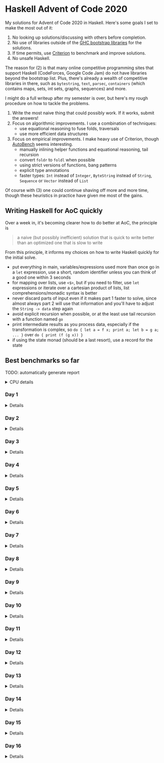 # Haskell Advent of Code 2020
My solutions for Advent of Code 2020 in Haskell.  Here's some goals I
set to make the most out of it:

1. No looking up solutions/discussing with others before completion.
2. No use of libraries outside of the [GHC bootstrap
  libraries](https://downloads.haskell.org/~ghc/latest/docs/html/libraries/index.html)
  for the solutions.
3. If time permits, use
  [Criterion](https://hackage.haskell.org/package/criterion) to
  benchmark and improve solutions.
4. No unsafe Haskell.

The reason for (2) is that many online competitive programming sites
that support Haskell (CodeForces, Google Code Jam) do not have
libraries beyond the bootstrap list.  Plus, there's already a wealth
of competitive libraries in there, such as `bytestring`, `text`,
`parsec`, `containers` (which contains maps, sets, int sets, graphs,
sequences) and more.

I might do a full writeup after my semester is over, but here's my
rough procedure on how to tackle the problems.

1. Write the most naive thing that could possibly work.  If it works,
   submit the answers!
2. Focus on algorithmic improvements.  I use a combination of
   techniques:
   - use equational reasoning to fuse folds, traversals
   - use more efficient data structures
3. Focus on empirical improvements.  I make heavy use of Criterion,
   though [AutoBench](https://github.com/mathandley/AutoBench) seems
   interesting.
   - manually inlining helper functions and equational reasoning, tail
     recursion
   - convert `foldr` to `foldl` when possible
   - using strict versions of functions, bang patterns
   - explicit type annotations
   - faster types: `Int` instead of `Integer`, `ByteString` instead of
     `String`, `Sequence` or `Vector` instead of `List`

Of course with (3) one could continue shaving off more and more time,
though these heuristics in practice have given me most of the gains.

## Writing Haskell for AoC quickly
Over a week in, it's becoming clearer how to do better at AoC, the
principle is

> a naive (but possibly inefficient) solution that is quick to write
> better than an optimized one that is slow to write

From this principle, it informs my choices on how to write Haskell
quickly for the initial solve.

- put everything in main, variables/expressions used more than once go
  in a `let` expression, use a short, random identifier unless you can
  think of a good one within 3 seconds
- for mapping over lists, use `<$>`, but if you need to filter, use
  `let` expressions or iterate over a cartesian product of lists, list
  comprehensions/monadic syntax is better
- never discard parts of input even if it makes part 1 faster to
  solve, since almost always part 2 will use that information and
  you'll have to adjust the `String -> data` step again
- avoid explicit recursion when possible, or at the least use tail
  recursion with a function named `go`
- print intermediate results as you process data, especially if the
  transformation is complex, so `do { let a = f x; print a; let b = g
  a; ... }` over `do { print (f (g x)) }`
- if using the state monad (should be a last resort), use a record for
  the state

## Best benchmarks so far
TODO: automatically generate report
<details>
<summary>CPU details</summary>

```
Architecture:                    x86_64
CPU op-mode(s):                  32-bit, 64-bit
Byte Order:                      Little Endian
Address sizes:                   39 bits physical, 48 bits virtual
CPU(s):                          4
On-line CPU(s) list:             0-3
Thread(s) per core:              2
Core(s) per socket:              2
Socket(s):                       1
NUMA node(s):                    1
Vendor ID:                       GenuineIntel
CPU family:                      6
Model:                           69
Model name:                      Intel(R) Core(TM) i5-4288U CPU @ 2.60GHz
```
</details>

### Day 1
<details>

```
benchmarking day1/part1
time                 448.6 ns   (446.9 ns .. 450.4 ns)
                     1.000 R²   (1.000 R² .. 1.000 R²)
mean                 447.6 ns   (446.4 ns .. 449.5 ns)
std dev              5.041 ns   (3.535 ns .. 8.317 ns)

benchmarking day1/part2
time                 27.75 μs   (27.65 μs .. 27.84 μs)
                     1.000 R²   (1.000 R² .. 1.000 R²)
mean                 27.75 μs   (27.68 μs .. 27.84 μs)
std dev              264.1 ns   (188.8 ns .. 350.6 ns)
```
</details>

### Day 2
<details>

```
benchmarking day2/part1
time                 25.33 μs   (25.21 μs .. 25.49 μs)
                     1.000 R²   (0.999 R² .. 1.000 R²)
mean                 25.39 μs   (25.28 μs .. 25.57 μs)
std dev              472.6 ns   (340.0 ns .. 636.7 ns)
variance introduced by outliers: 16% (moderately inflated)

benchmarking day2/part2
time                 12.15 μs   (12.10 μs .. 12.23 μs)
                     1.000 R²   (1.000 R² .. 1.000 R²)
mean                 12.24 μs   (12.18 μs .. 12.37 μs)
std dev              305.9 ns   (195.5 ns .. 521.6 ns)
variance introduced by outliers: 27% (moderately inflated)
```
</details>

### Day 3
<details>

```
benchmarking day3/part1
time                 11.91 μs   (11.88 μs .. 11.93 μs)
                     1.000 R²   (1.000 R² .. 1.000 R²)
mean                 11.92 μs   (11.88 μs .. 11.98 μs)
std dev              165.8 ns   (113.6 ns .. 264.1 ns)
variance introduced by outliers: 10% (moderately inflated)

benchmarking day3/part2
time                 26.72 μs   (26.12 μs .. 27.31 μs)
                     0.997 R²   (0.995 R² .. 0.999 R²)
mean                 25.96 μs   (25.73 μs .. 26.36 μs)
std dev              986.3 ns   (621.4 ns .. 1.451 μs)
variance introduced by outliers: 44% (moderately inflated)
```
</details>

### Day 4
<details>

```
benchmarking day4/part1
time                 13.41 μs   (13.37 μs .. 13.45 μs)
                     1.000 R²   (0.999 R² .. 1.000 R²)
mean                 13.51 μs   (13.41 μs .. 13.85 μs)
std dev              551.3 ns   (152.7 ns .. 1.126 μs)
variance introduced by outliers: 49% (moderately inflated)

benchmarking day4/part2
time                 2.239 ms   (2.223 ms .. 2.254 ms)
                     0.999 R²   (0.998 R² .. 1.000 R²)
mean                 2.269 ms   (2.249 ms .. 2.311 ms)
std dev              98.12 μs   (46.41 μs .. 174.5 μs)
variance introduced by outliers: 28% (moderately inflated)
```
</details>

### Day 5
<details>

```
benchmarking day5/part1
time                 16.39 μs   (16.29 μs .. 16.51 μs)
                     1.000 R²   (1.000 R² .. 1.000 R²)
mean                 16.34 μs   (16.31 μs .. 16.40 μs)
std dev              136.6 ns   (84.33 ns .. 208.5 ns)

benchmarking day5/part2
time                 16.39 μs   (16.31 μs .. 16.51 μs)
                     1.000 R²   (1.000 R² .. 1.000 R²)
mean                 16.38 μs   (16.33 μs .. 16.45 μs)
std dev              188.9 ns   (109.6 ns .. 276.3 ns)
```
</details>

### Day 6
<details>

```
benchmarking day6/part1
time                 13.47 μs   (13.30 μs .. 13.67 μs)
                     0.997 R²   (0.996 R² .. 0.998 R²)
mean                 14.08 μs   (13.79 μs .. 14.41 μs)
std dev              1.105 μs   (919.3 ns .. 1.464 μs)
variance introduced by outliers: 79% (severely inflated)

benchmarking day6/part2
time                 12.00 μs   (11.94 μs .. 12.08 μs)
                     0.999 R²   (0.999 R² .. 1.000 R²)
mean                 12.15 μs   (12.04 μs .. 12.41 μs)
std dev              536.6 ns   (266.7 ns .. 981.4 ns)
variance introduced by outliers: 53% (severely inflated)
```
</details>

### Day 7
<details>

```
benchmarking day7/part1
time                 1.990 ms   (1.946 ms .. 2.052 ms)
                     0.997 R²   (0.995 R² .. 0.999 R²)
mean                 1.957 ms   (1.929 ms .. 1.988 ms)
std dev              97.12 μs   (75.89 μs .. 139.0 μs)
variance introduced by outliers: 35% (moderately inflated)

benchmarking day7/part2
time                 532.3 μs   (529.0 μs .. 536.7 μs)
                     0.998 R²   (0.996 R² .. 1.000 R²)
mean                 538.0 μs   (532.5 μs .. 550.4 μs)
std dev              26.07 μs   (15.15 μs .. 44.87 μs)
variance introduced by outliers: 42% (moderately inflated)
```
</details>

### Day 8
<details>

```
benchmarking day8/part1
time                 24.09 μs   (23.95 μs .. 24.27 μs)
                     0.999 R²   (0.999 R² .. 1.000 R²)
mean                 24.22 μs   (24.02 μs .. 24.48 μs)
std dev              781.9 ns   (598.8 ns .. 1.083 μs)
variance introduced by outliers: 36% (moderately inflated)

benchmarking day8/part2
time                 12.14 ms   (12.03 ms .. 12.25 ms)
                     0.998 R²   (0.996 R² .. 1.000 R²)
mean                 12.07 ms   (11.97 ms .. 12.23 ms)
std dev              322.7 μs   (211.3 μs .. 509.9 μs)
```
</details>

### Day 9
<details>

```
benchmarking day9/part1
time                 179.3 μs   (177.4 μs .. 181.3 μs)
                     0.999 R²   (0.999 R² .. 1.000 R²)
mean                 178.6 μs   (177.1 μs .. 180.4 μs)
std dev              5.729 μs   (3.968 μs .. 8.236 μs)
variance introduced by outliers: 28% (moderately inflated)

benchmarking day9/part2
time                 13.13 μs   (13.07 μs .. 13.20 μs)
                     1.000 R²   (1.000 R² .. 1.000 R²)
mean                 13.13 μs   (13.06 μs .. 13.23 μs)
std dev              266.3 ns   (184.4 ns .. 370.2 ns)
variance introduced by outliers: 19% (moderately inflated)
```
</details>

### Day 10
<details>

```
benchmarking day10/part1
time                 1.043 μs   (1.016 μs .. 1.073 μs)
                     0.997 R²   (0.996 R² .. 0.999 R²)
mean                 1.036 μs   (1.022 μs .. 1.068 μs)
std dev              66.24 ns   (32.12 ns .. 112.3 ns)
variance introduced by outliers: 77% (severely inflated)

benchmarking day10/part2
time                 10.77 μs   (10.64 μs .. 10.94 μs)
                     0.998 R²   (0.997 R² .. 0.999 R²)
mean                 10.89 μs   (10.73 μs .. 11.08 μs)
std dev              591.3 ns   (468.3 ns .. 793.8 ns)
variance introduced by outliers: 64% (severely inflated)
```
</details>

### Day 11
<details>

```
benchmarking day11/part1
time                 786.8 ms   (733.2 ms .. NaN s)
                     0.999 R²   (0.997 R² .. 1.000 R²)
mean                 807.9 ms   (790.7 ms .. 826.1 ms)
std dev              22.23 ms   (11.00 ms .. 28.15 ms)
variance introduced by outliers: 19% (moderately inflated)

benchmarking day11/part2
time                 1.617 s    (1.569 s .. 1.713 s)
                     1.000 R²   (0.999 R² .. 1.000 R²)
mean                 1.625 s    (1.607 s .. 1.645 s)
std dev              23.63 ms   (8.665 ms .. 31.22 ms)
variance introduced by outliers: 19% (moderately inflated)
```
</details>

### Day 12
<details>

```
benchmarking day12/part1
time                 9.821 μs   (9.699 μs .. 9.981 μs)
                     0.998 R²   (0.994 R² .. 0.999 R²)
mean                 9.858 μs   (9.764 μs .. 10.11 μs)
std dev              457.1 ns   (236.7 ns .. 852.9 ns)
variance introduced by outliers: 56% (severely inflated)

benchmarking day12/part2
time                 17.61 μs   (17.48 μs .. 17.73 μs)
                     1.000 R²   (1.000 R² .. 1.000 R²)
mean                 17.51 μs   (17.43 μs .. 17.59 μs)
std dev              271.1 ns   (223.0 ns .. 338.6 ns)
variance introduced by outliers: 12% (moderately inflated)
```
</details>

### Day 13
<details>

```
benchmarking day13/part1
time                 845.1 ns   (841.6 ns .. 849.8 ns)
                     1.000 R²   (0.999 R² .. 1.000 R²)
mean                 847.3 ns   (843.4 ns .. 856.5 ns)
std dev              18.78 ns   (10.07 ns .. 33.84 ns)
variance introduced by outliers: 28% (moderately inflated)

benchmarking day13/part2
time                 9.215 μs   (9.182 μs .. 9.257 μs)
                     1.000 R²   (1.000 R² .. 1.000 R²)
mean                 9.208 μs   (9.167 μs .. 9.263 μs)
std dev              158.8 ns   (121.9 ns .. 209.0 ns)
variance introduced by outliers: 15% (moderately inflated)
```
</details>

### Day 14
<details>

```
benchmarking day14/part1
time                 545.2 μs   (540.3 μs .. 552.9 μs)
                     0.999 R²   (0.998 R² .. 1.000 R²)
mean                 542.5 μs   (540.1 μs .. 546.8 μs)
std dev              10.63 μs   (6.327 μs .. 18.41 μs)
variance introduced by outliers: 10% (moderately inflated)

benchmarking day14/part2
time                 46.26 ms   (45.08 ms .. 48.46 ms)
                     0.996 R²   (0.991 R² .. 1.000 R²)
mean                 45.57 ms   (45.13 ms .. 46.43 ms)
std dev              1.216 ms   (655.2 μs .. 2.038 ms)
```
</details>

### Day 15
<details>

```
benchmarking day15/part1
time                 320.8 μs   (316.7 μs .. 326.0 μs)
                     0.998 R²   (0.996 R² .. 0.999 R²)
mean                 318.6 μs   (315.7 μs .. 323.1 μs)
std dev              11.70 μs   (8.501 μs .. 16.76 μs)
variance introduced by outliers: 32% (moderately inflated)

benchmarking day14/part2
time                 46.26 ms   (45.08 ms .. 48.46 ms)
                     0.996 R²   (0.991 R² .. 1.000 R²)
mean                 45.57 ms   (45.13 ms .. 46.43 ms)
std dev              1.216 ms   (655.2 μs .. 2.038 ms)
```
</details>

### Day 16
<details>

```
benchmarking day16/part1
time                 34.56 μs   (34.25 μs .. 34.95 μs)
                     1.000 R²   (0.999 R² .. 1.000 R²)
mean                 34.44 μs   (34.25 μs .. 34.81 μs)
std dev              849.4 ns   (487.8 ns .. 1.471 μs)
variance introduced by outliers: 23% (moderately inflated)

benchmarking day16/part2
time                 16.74 ms   (16.61 ms .. 16.87 ms)
                     1.000 R²   (0.999 R² .. 1.000 R²)
mean                 16.70 ms   (16.62 ms .. 16.81 ms)
std dev              236.7 μs   (184.1 μs .. 310.4 μs)
```
</details>
